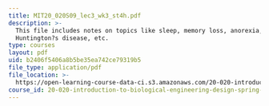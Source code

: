 ```yaml
---
title: MIT20_020S09_lec3_wk3_st4h.pdf
description: >-
  This file includes notes on topics like sleep, memory loss, anorexia,
  Huntington?s disease, etc. 
type: courses
layout: pdf
uid: b2406f5406a8b5be35ea742ce79319b5
file_type: application/pdf
file_location: >-
  https://open-learning-course-data-ci.s3.amazonaws.com/20-020-introduction-to-biological-engineering-design-spring-2009/b2406f5406a8b5be35ea742ce79319b5_MIT20_020S09_lec3_wk3_st4h.pdf
course_id: 20-020-introduction-to-biological-engineering-design-spring-2009
---
```

